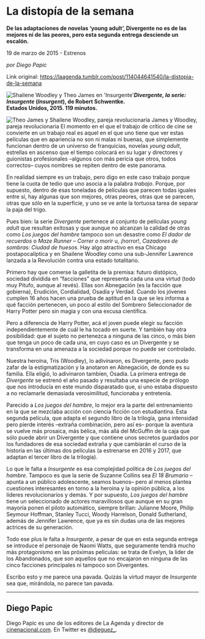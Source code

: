 # La distopía de la semana

**De las adaptaciones de novelas ‘young adult’, Divergente no es de las mejores ni de las peores, pero esta segunda entrega desciende un escalón.**

19 de marzo de 2015 - Estrenos

_por Diego Papic_

Link original: https://laagenda.tumblr.com/post/114044641540/la-distopia-de-la-semana

![Shailene Woodley y Theo James en 'Insurgente'](https://64.media.tumblr.com/32631b65a474c266966ebba1c6fa72e1/tumblr_inline_pjzp2jZScU1t6q87u_500.jpg)***Divergente, la serie: Insurgente* (*Insurgent*), de Robert Schwentke.  
 Estados Unidos, 2015. 119 minutos.**

![Theo James y Shailene Woodley, pareja revolucionaria](https://64.media.tumblr.com/32631b65a474c266966ebba1c6fa72e1/tumblr_inline_pjzp2jZScU1t6q87u_400.jpg) James y Woodley, pareja revolucionaria El momento en el que el trabajo de crítico de cine se convierte en un trabajo real es aquel en el que uno tiene que ver estas películas que en apariencia no son ni malas ni buenas, que simplemente funcionan dentro de un universo de franquicias, novelas *young adult*, estrellas en ascenso que el tiempo colocará en su lugar y directores y guionistas profesionales –algunos con más pericia que otros, todos correctos– cuyos nombres se repiten dentro de este panorama.

En realidad siempre es un trabajo, pero digo en este caso trabajo porque tiene la cuota de tedio que uno asocia a la palabra *trabajo*. Porque, por supuesto, dentro de esas toneladas de películas que parecen todas iguales entre sí, hay algunas que son mejores, otras peores, otras que se parecen, otras que sólo en la superficie, y uno se ve ante la tortuosa tarea de separar la paja del trigo.

Pues bien: la serie *Divergente* pertenece al conjunto de películas *young adult* que resultan exitosas y que aunque no alcanzan la calidad de otras como *Los juegos del hambre* tampoco son un desastre como *El dador de recuerdos* o *Maze Runner – Correr o morir* u, ¡horror!, *Cazadores de sombras: Ciudad de huesos*. Hay algo atractivo en esa Chicago postapocalíptica y en Shailene Woodley como una sub-Jennifer Lawrence lanzada a la Revolución contra una estado totalitario.

Primero hay que comerse la galletita de la premisa: futuro distópico, sociedad dividida en “facciones” que representa cada una una virtud (todo muy Pitufo, aunque al revés). Ellas son Abnegación (es la facción que gobierna), Erudición, Cordialidad, Osadía y Verdad. Cuando los jóvenes cumplen 16 años hacen una prueba de aptitud en la que se les informa a qué facción pertenecen, un poco al estilo del Sombrero Seleccionador de Harry Potter pero sin magia y con una excusa científica.

Pero a diferencia de Harry Potter, acá el joven puede elegir su facción independientemente de cuál le ha tocado en suerte. Y también hay otra posibilidad: que el sujeto no pertenezca a ninguna de las cinco, o más bien que tenga un poco de cada una, en cuyo caso es un Divergente y se transforma en una amenaza a la sociedad porque no puede ser controlado.

Nuestra heroína, Tris (Woodley), lo adivinaron, es Divergente, pero pudo zafar de la estigmatización y la anotaron en Abnegación, de donde es su familia. Ella eligió, lo adivinaron tambíen, Osadía. La primera entrega de *Divergente* se estrenó el año pasado y resultaba una especie de prólogo que nos introducía en este mundo disparatado que, si uno estaba dispuesto a no reclamarle demasiada verosimilitud, funcionaba y entretenía.

Parecido a *Los juegos del hambre*, lo mejor era la parte del entrenamiento en la que se mezclaba acción con ciencia ficción con estudiantina. Esta segunda película, que adapta el segundo libro de la trilogía, gana intensidad pero pierde interés –extraña combinación, pero así es– porque la aventura se vuelve más prosaica, más bélica, más allá del McGuffin de la caja que sólo puede abrir un Divergente y que contiene unos secretos guardados por los fundadores de esa sociedad extraña y que cambiarán el curso de la historia en las últimas dos películas (a estrenarse en 2016 y 2017, que adaptan el tercer 
libro de la trilogía).

Lo que le falta a *Insurgente* es esa complejidad política de *Los juegos del hambre*. Tampoco es que la serie de Suzanne Collins sea *El 18 Brumario* –apunta a un público adolescente, seamos buenos– pero al menos plantea cuestiones interesantes en torno a la heroína y la opinión pública, a los líderes revolucionarios y demás. Y por supuesto, *Los juegos del hambre* tiene un seleccionado de actores maravillosos que aunque en su gran mayoría ponen el piloto automático, siempre brillan: Julianne Moore, Philip Seymour Hoffman, Stanley Tucci, Woody Harrelson, Donald Sutherland, además de Jennifer Lawrence, que ya es sin dudas una de las mejores actrices de su generación.

Todo ese plus le falta a *Insurgente*, a pesar de que en esta segunda entrega se introduce el personaje de Naomi Watts, que seguramente tendrá mucho más protagonismo en las próximas películas: se trata de Evelyn, la líder de los Abandonados, que son aquellos que no encajaron en ninguna de las cinco facciones principales ni tampoco son Divergentes.

Escribo esto y me parece una pavada. Quizás la virtud mayor de *Insurgente* sea que, mirándola, no parece tan pavada.



---

 Diego Papic
------------

 Diego Papic es uno de los editores de La Agenda y director de [cinenacional.com](http://www.cinenacional.com). En Twitter es [@dieguez\_](http://www.twitter.com/dieguez_). 

